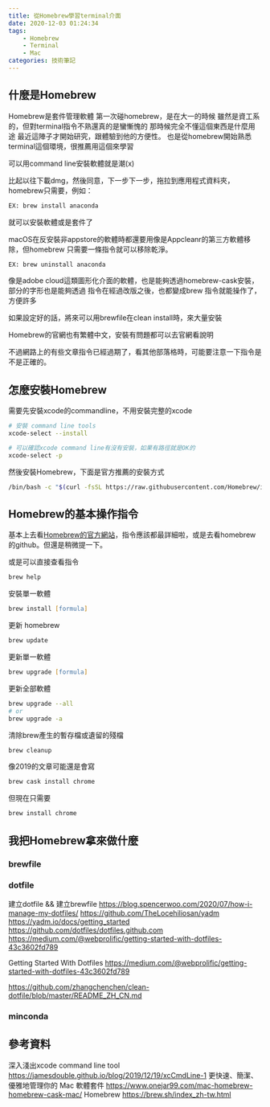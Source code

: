 ```yaml
---
title: 從Homebrew學習terminal介面
date: 2020-12-03 01:24:34
tags:
    - Homebrew
    - Terminal
    - Mac
categories: 技術筆記
---
```

## 什麼是Homebrew

Homebrew是套件管理軟體
第一次碰homebrew，是在大一的時候
雖然是資工系的，但對terminal指令不熟還真的是蠻慚愧的
那時候完全不懂這個東西是什麼用途
最近這陣子才開始研究，跟體驗到他的方便性。
也是從homebrew開始熟悉terminal這個環境，很推薦用這個來學習

可以用command line安裝軟體就是潮(x)

比起以往下載dmg，然後同意，下一步下一步，拖拉到應用程式資料夾，homebrew只需要，例如：

``` zsh
EX: brew install anaconda
```

就可以安裝軟體或是套件了

macOS在反安裝非appstore的軟體時都還要用像是Appcleanr的第三方軟體移除，但homebrew 只需要一條指令就可以移除乾淨。

``` zsh
EX: brew uninstall anaconda
```

像是adobe cloud這類圖形化介面的軟體，也是能夠透過homebrew-cask安裝，部分的字形也是能夠透過
指令在經過改版之後，也都變成brew 指令就能操作了，方便許多

如果設定好的話，將來可以用brewfile在clean install時，來大量安裝

Homebrew的官網也有繁體中文，安裝有問題都可以去官網看說明

不過網路上的有些文章指令已經過期了，看其他部落格時，可能要注意一下指令是不是正確的。

## 怎麼安裝Homebrew

需要先安裝xcode的commandline，不用安裝完整的xcode

``` zsh
# 安裝 command line tools
xcode-select --install
```

``` zsh
# 可以確認xcode command line有沒有安裝，如果有路徑就是OK的
xcode-select -p
```

然後安裝Homebrew，下面是官方推薦的安裝方式

``` zsh
/bin/bash -c "$(curl -fsSL https://raw.githubusercontent.com/Homebrew/install/HEAD/install.sh)"
```

## Homebrew的基本操作指令

基本上去看[Homebrew的官方網站](https://brew.sh/index_zh-tw)，指令應該都最詳細啦，或是去看homebrew的github。但還是稍微提一下。

或是可以直接查看指令

``` zsh
brew help
```

安裝單一軟體

``` zsh
brew install [formula]
```

更新 homebrew

``` zsh
brew update
```

更新單一軟體

``` zsh
brew upgrade [formula]
```

更新全部軟體

``` zsh
brew upgrade --all
# or
brew upgrade -a
```

清除brew產生的暫存檔或遺留的殘檔

``` zsh
brew cleanup
```

像2019的文章可能還是會寫

``` zsh
brew cask install chrome
```

但現在只需要

``` zsh
brew install chrome
```

## 我把Homebrew拿來做什麼

### brewfile

### dotfile

建立dotfile && 建立brewfile
<https://blog.spencerwoo.com/2020/07/how-i-manage-my-dotfiles/>
<https://github.com/TheLocehiliosan/yadm>
<https://yadm.io/docs/getting_started>
<https://github.com/dotfiles/dotfiles.github.com>
<https://medium.com/@webprolific/getting-started-with-dotfiles-43c3602fd789>

Getting Started With Dotfiles
<https://medium.com/@webprolific/getting-started-with-dotfiles-43c3602fd789>

<https://github.com/zhangchenchen/clean-dotfile/blob/master/README_ZH_CN.md>

### minconda

## 參考資料

深入淺出xcode command line tool
<https://jamesdouble.github.io/blog/2019/12/19/xcCmdLine-1>
更快速、簡潔、優雅地管理你的 Mac 軟體套件
<https://www.onejar99.com/mac-homebrew-homebrew-cask-mac/>
Homebrew
<https://brew.sh/index_zh-tw.html>
